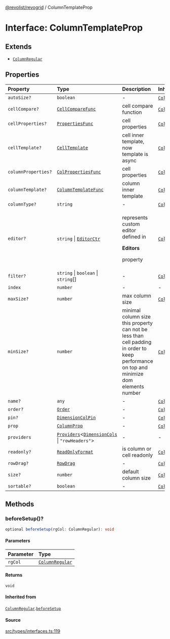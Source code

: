 [@revolist/revogrid](README.md) / ColumnTemplateProp

# Interface: ColumnTemplateProp

## Extends

- [`ColumnRegular`](Interface.ColumnRegular.md)

## Properties

| Property | Type | Description | Inherited from |
| :------ | :------ | :------ | :------ |
| `autoSize?` | `boolean` | - | [`ColumnRegular`](Interface.ColumnRegular.md).`autoSize` |
| `cellCompare?` | [`CellCompareFunc`](Type.CellCompareFunc.md) | cell compare function | [`ColumnRegular`](Interface.ColumnRegular.md).`cellCompare` |
| `cellProperties?` | [`PropertiesFunc`](Type.PropertiesFunc.md) | cell properties | [`ColumnRegular`](Interface.ColumnRegular.md).`cellProperties` |
| `cellTemplate?` | [`CellTemplate`](Interface.CellTemplate.md) | cell inner template, now template is async | [`ColumnRegular`](Interface.ColumnRegular.md).`cellTemplate` |
| `columnProperties?` | [`ColPropertiesFunc`](Type.ColPropertiesFunc.md) | cell properties | [`ColumnRegular`](Interface.ColumnRegular.md).`columnProperties` |
| `columnTemplate?` | [`ColumnTemplateFunc`](Type.ColumnTemplateFunc.md) | column inner template | [`ColumnRegular`](Interface.ColumnRegular.md).`columnTemplate` |
| `columnType?` | `string` | - | [`ColumnRegular`](Interface.ColumnRegular.md).`columnType` |
| `editor?` | `string` \| [`EditorCtr`](Type.EditorCtr.md) | <p>represents custom editor defined in</p><p>**Editors**</p><p>property</p> | [`ColumnRegular`](Interface.ColumnRegular.md).`editor` |
| `filter?` | `string` \| `boolean` \| `string`[] | - | [`ColumnRegular`](Interface.ColumnRegular.md).`filter` |
| `index` | `number` | - | - |
| `maxSize?` | `number` | max column size | [`ColumnRegular`](Interface.ColumnRegular.md).`maxSize` |
| `minSize?` | `number` | minimal column size this property can not be less than cell padding in order to keep performance on top and minimize dom elements number | [`ColumnRegular`](Interface.ColumnRegular.md).`minSize` |
| `name?` | `any` | - | [`ColumnRegular`](Interface.ColumnRegular.md).`name` |
| `order?` | [`Order`](Type.Order.md) | - | [`ColumnRegular`](Interface.ColumnRegular.md).`order` |
| `pin?` | [`DimensionColPin`](Type.DimensionColPin.md) | - | [`ColumnRegular`](Interface.ColumnRegular.md).`pin` |
| `prop` | [`ColumnProp`](Type.ColumnProp.md) | - | [`ColumnRegular`](Interface.ColumnRegular.md).`prop` |
| `providers` | [`Providers`](Type.Providers.md)\<[`DimensionCols`](Type.DimensionCols.md) \| `"rowHeaders"`\> | - | - |
| `readonly?` | [`ReadOnlyFormat`](Type.ReadOnlyFormat.md) | is column or cell readonly | [`ColumnRegular`](Interface.ColumnRegular.md).`readonly` |
| `rowDrag?` | [`RowDrag`](Type.RowDrag.md) | - | [`ColumnRegular`](Interface.ColumnRegular.md).`rowDrag` |
| `size?` | `number` | default column size | [`ColumnRegular`](Interface.ColumnRegular.md).`size` |
| `sortable?` | `boolean` | - | [`ColumnRegular`](Interface.ColumnRegular.md).`sortable` |

## Methods

### beforeSetup()?

```ts
optional beforeSetup(rgCol: ColumnRegular): void
```

#### Parameters

| Parameter | Type |
| :------ | :------ |
| `rgCol` | [`ColumnRegular`](Interface.ColumnRegular.md) |

#### Returns

`void`

#### Inherited from

[`ColumnRegular`](Interface.ColumnRegular.md).[`beforeSetup`](Interface.ColumnRegular.md#beforesetup)

#### Source

[src/types/interfaces.ts:119](https://github.com/revolist/revogrid/blob/ace6403c43f42f0eb026a7e73c0ae179d3a4c66f/src/types/interfaces.ts#L119)
